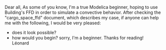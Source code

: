 Dear all, 
As some of you know, I'm a true Modelica beginner, hoping to use Building's FFD in order to simulate a convective behavior.
After checking the "cargo_space_ffd" document, which describes my case, if anyone can help me with the following, I would be very pleased:
- does it look possible?
- how would you begin? sorry, I'm a beginner.
Thanks for reading!
Léonard
